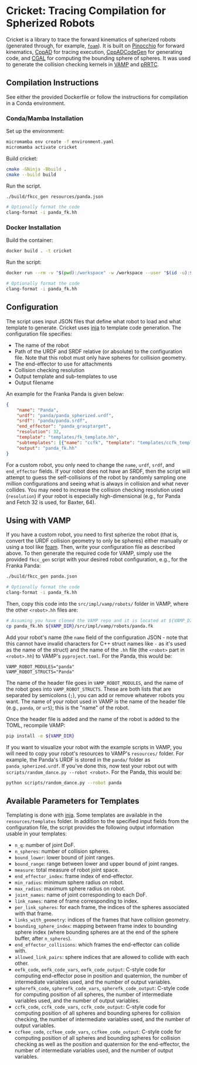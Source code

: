 # Cricket: Tracing Compilation for Spherized Robots

Cricket is a library to trace the forward kinematics of spherized robots (generated through, for example, [`foam`](github.com/CoMMALab/foam/)).
It is built on [Pinocchio](https://github.com/stack-of-tasks/pinocchio) for forward kinematics, [CppAD](https://github.com/coin-or/CppAD) for tracing execution, [CppADCodeGen](https://github.com/joaoleal/CppADCodeGen) for generating code, and [CGAL](https://www.cgal.org/) for computing the bounding sphere of spheres.
It was used to generate the collision checking kernels in [VAMP](https://github.com/kavrakiLab/vamp) and [pRRTC](https://github.com/CoMMALab/pRRTC).

## Compilation Instructions

See either the provided Dockerfile or follow the instructions for compilation in a Conda environment.

### Conda/Mamba Installation

Set up the environment:
```bash
micromamba env create -f environment.yaml
micromamba activate cricket
```

Build cricket:
```bash
cmake -GNinja -Bbuild .
cmake --build build
```

Run the script.
```bash
./build/fkcc_gen resources/panda.json

# Optionally format the code
clang-format -i panda_fk.hh
```

### Docker Installation

Build the container:
```bash
docker build . -t cricket
```

Run the script:
```bash
docker run --rm -v "$(pwd):/workspace" -w /workspace --user "$(id -u):$(id -g)" cricket:latest resources/panda.json

# Optionally format the code
clang-format -i panda_fk.hh
```

## Configuration

The script uses input JSON files that define what robot to load and what template to generate.
Cricket uses [inja](https://github.com/pantor/inja) to template code generation.
The configuration file specifies:
- The name of the robot
- Path of the URDF and SRDF relative (or absolute) to the configuration file. Note that this robot must only have spheres for collision geometry.
- The end-effector to use for attachments
- Collision checking resolution
- Output template and sub-templates to use
- Output filename

An example for the Franka Panda is given below:
```json
{
    "name": "Panda",
    "urdf": "panda/panda_spherized.urdf",
    "srdf": "panda/panda.srdf",
    "end_effector": "panda_grasptarget",
    "resolution": 32,
    "template": "templates/fk_template.hh",
    "subtemplates": [{"name": "ccfk", "template": "templates/ccfk_template.hh"}],
    "output": "panda_fk.hh"
}
```

For a custom robot, you only need to change the `name`, `urdf`, `srdf`, and `end_effector` fields.
If your robot does not have an SRDF, then the script will attempt to guess the self-collisions of the robot by randomly sampling one million configurations and seeing what is always in collision and what never collides.
You may need to increase the collision checking resolution used (`resolution`) if your robot is especially high-dimensional (e.g., for Panda and Fetch 32 is used, for Baxter, 64).

## Using with VAMP

If you have a custom robot, you need to first spherize the robot (that is, convert the URDF collision geometry to only be spheres) either manually or using a tool like [foam](https://github.com/CoMMALab/foam/).
Then, write your configuration file as described above.
To then generate the required code for VAMP, simply use the provided `fkcc_gen` script with your desired robot configuration, e.g., for the Franka Panda:
```bash
./build/fkcc_gen panda.json

# Optionally format the code
clang-format -i panda_fk.hh
```

Then, copy this code into the `src/impl/vamp/robots/` folder in VAMP, where the other `<robot>.hh` files are:
```bash
# Assuming you have cloned the VAMP repo and it is located at ${VAMP_DIR}
cp panda_fk.hh ${VAMP_DIR}/src/impl/vamp/robots/panda.fk
```
Add your robot's name (the `name` field of the configuration JSON - note that this cannot have invalid characters for C++ struct names like `-` as it's used as the name of the struct) and the name of the `.hh` file (the `<robot>` part in `<robot>.hh`) to VAMP's `pyproject.toml`.
For the Panda, this would be:
```
VAMP_ROBOT_MODULES="panda"
VAMP_ROBOT_STRUCTS="Panda"
```
The name of the header file goes in `VAMP_ROBOT_MODULES`, and the name of the robot goes into `VAMP_ROBOT_STRUCTS`.
These are both lists that are separated by semicolons (`;`), you can add or remove whatever robots you want.
The name of your robot used in VAMP is the name of the header file (e.g., `panda`, or `ur5`); this is the "name" of the robot.

Once the header file is added and the name of the robot is added to the TOML, recompile VAMP:
```bash
pip install -e ${VAMP_DIR}
```

If you want to visualize your robot with the example scripts in VAMP, you will need to copy your robot's resources to VAMP's `resources/` folder.
For example, the Panda's URDF is stored in the `panda/` folder as `panda_spherized.urdf`.
If you've done this, now test your robot out with `scripts/random_dance.py --robot <robot>`.
For the Panda, this would be:
```bash
python scripts/random_dance.py --robot panda
```

## Available Parameters for Templates

Templating is done with [inja](https://github.com/pantor/inja).
Some templates are available in the `resources/templates` folder.
In addition to the specified input fields from the configuration file, the script provides the following output information usable in your templates:
- `n_q`: number of joint DoF.
- `n_spheres`: number of collision spheres.
- `bound_lower`: lower bound of joint ranges.
- `bound_range`: range between lower and upper bound of joint ranges.
- `measure`: total measure of robot joint space.
- `end_effector_index`: frame index of end-effector.
- `min_radius`: minimum sphere radius on robot.
- `max_radius`: maximum sphere radius on robot.
- `joint_names`: name of joint corresponding to each DoF.
- `link_names`: name of frame corresponding to index.
- `per_link_spheres`: for each frame, the indices of the spheres associated with that frame.
- `links_with_geometry`: indices of the frames that have collision geometry.
- `bounding_sphere_index`: mapping between frame index to bounding sphere index (where bounding spheres are at the end of the sphere buffer, after `n_spheres`).
- `end_effector_collisions`: which frames the end-effector can collide with.
- `allowed_link_pairs`: sphere indices that are allowed to collide with each other.
- `eefk_code`, `eefk_code_vars`, `eefk_code_output`: C-style code for computing end-effector pose in position and quaternion, the number of intermediate variables used, and the number of output variables.
- `spherefk_code`, `spherefk_code_vars`, `spherefk_code_output`: C-style code for computing position of all spheres, the number of intermediate variables used, and the number of output variables.
- `ccfk_code`, `ccfk_code_vars`, `ccfk_code_output`: C-style code for computing position of all spheres and bounding spheres for collision checking, the number of intermediate variables used, and the number of output variables.
- `ccfkee_code`, `ccfkee_code_vars`, `ccfkee_code_output`: C-style code for computing position of all spheres and bounding spheres for collision checking as well as the position and quaternion for the end-effector, the number of intermediate variables used, and the number of output variables.
